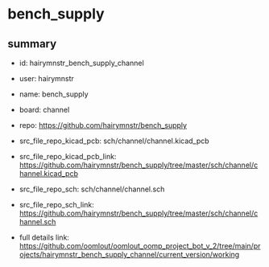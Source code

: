 # bench_supply
 
## summary 
* id: hairymnstr_bench_supply_channel
* user: hairymnstr
* name: bench_supply
* board: channel
* repo: https://github.com/hairymnstr/bench_supply
* src_file_repo_kicad_pcb: sch/channel/channel.kicad_pcb
* src_file_repo_kicad_pcb_link: https://github.com/hairymnstr/bench_supply/tree/master/sch/channel/channel.kicad_pcb


* src_file_repo_sch: sch/channel/channel.sch
* src_file_repo_sch_link: https://github.com/hairymnstr/bench_supply/tree/master/sch/channel/channel.sch
* full details link: https://github.com/oomlout/oomlout_oomp_project_bot_v_2/tree/main/projects/hairymnstr_bench_supply_channel/current_version/working  







